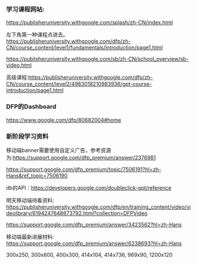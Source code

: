 ### 学习课程网站:

<https://publisheruniversity.withgoogle.com/splash/zh-CN/index.html>

左下角第一种课程点进去。
<https://publisheruniversity.withgoogle.com/dfp/zh-CN/course_content/level1/fundamentals/introduction/page1.html>

<https://publisheruniversity.withgoogle.com/sb/zh-CN/school_overview/sb-video.html>

高级课程:<https://publisheruniversity.withgoogle.com/dfp/zh-CN/course_content/level2/4983018210983936/gpt-course-introduction/page1.html>

### DFP的Dashboard
<https://www.google.com/dfp/80682004#home>


### 新阶段学习资料
移动端banner需要使用自定义广告，参考资源为:https://support.google.com/dfp_premium/answer/2376981

<https://support.google.com/dfp_premium/topic/7506191?hl=zh-Hans&ref_topic=7506190>

db的API：https://developers.google.com/doubleclick-gpt/reference

明天移动端待看资料:
<https://publisheruniversity.withgoogle.com/dfp/en/training_content/video/videolibrary/6194247648673792.html?collection=DFPVideo>

<https://support.google.com/dfp_premium/answer/3423562?hl=zh-Hans>


移动端最新进展材料:
<https://support.google.com/dfp_premium/answer/6238693?hl=zh-Hans>

300x250, 300x600, 400x300, 414x104, 414x736, 969x90, 1200x120